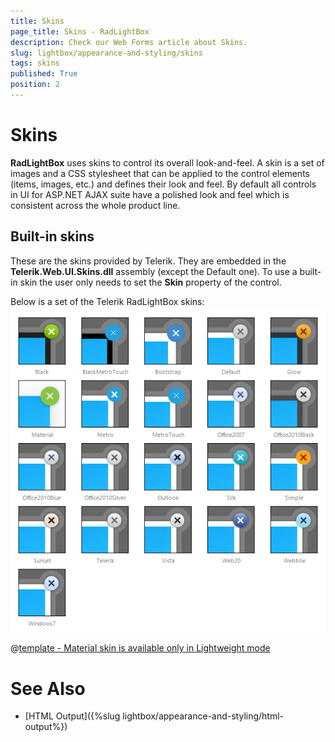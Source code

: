 ```yaml
---
title: Skins
page_title: Skins - RadLightBox
description: Check our Web Forms article about Skins.
slug: lightbox/appearance-and-styling/skins
tags: skins
published: True
position: 2
---
```


# Skins



**RadLightBox** uses skins to control its overall look-and-feel. A skin is a set of images and a CSS stylesheet that can be applied to the control elements (items, images, etc.) and defines their look and feel. By default all controls in UI for ASP.NET AJAX suite have a polished look and feel which is consistent across the whole product line.

## Built-in skins

These are the skins provided by Telerik. They are embedded in the **Telerik.Web.UI.Skins.dll** assembly (except the Default one). To use a built-in skin the user only needs to set the **Skin** property of the control.

Below is a set of the Telerik RadLightBox skins:
![lightbox skins](images/lightbox-skins.png) 


 @[template - Material skin is available only in Lightweight mode](/_templates/common/skins-notes.md#material-only-in-lightweight) 



# See Also

 * [HTML Output]({%slug lightbox/appearance-and-styling/html-output%})

